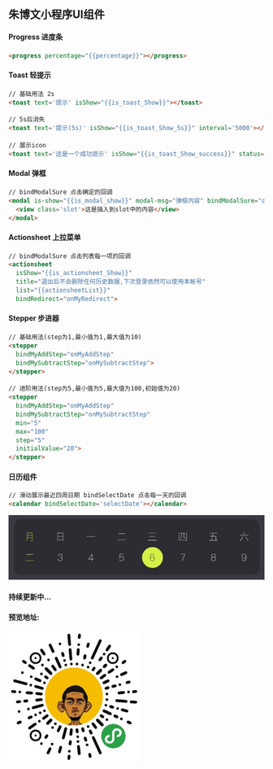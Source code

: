 ## 朱博文小程序UI组件

#### Progress 进度条

```html
<progress percentage="{{percentage}}"></progress>
```

#### Toast 轻提示

```html
// 基础用法 2s
<toast text='提示' isShow="{{is_toast_Show}}"></toast>

// 5s后消失
<toast text='提示(5s)' isShow="{{is_toast_Show_5s}}" interval='5000'></toast>

// 展示icon
<toast text='这是一个成功提示' isShow="{{is_toast_Show_success}}" status="success"></toast>
```

#### Modal 弹框

```html
// bindModalSure 点击确定的回调
<modal is-show="{{is_modal_show}}" modal-msg="弹框内容" bindModalSure="onMyEvent">
  <view class='slot'>这是插入到slot中的内容</view>
</modal>
```

#### Actionsheet 上拉菜单

```html
// bindModalSure 点击列表每一项的回调
<actionsheet 
  isShow="{{is_actionsheet_Show}}" 
  title="退出后不会删除任何历史数据,下次登录依然可以使用本帐号" 
  list="{{actionsheetList}}" 
  bindRedirect="onMyRedirect">
```

#### Stepper 步进器

```html
// 基础用法(step为1,最小值为1,最大值为10)
<stepper 
  bindMyAddStep="onMyAddStep"
  bindMySubtractStep="onMySubtractStep">
</stepper>

// 进阶用法(step为5,最小值为5,最大值为100,初始值为20)
<stepper 
  bindMyAddStep="onMyAddStep"
  bindMySubtractStep="onMySubtractStep" 
  min="5" 
  max="100" 
  step="5" 
  initialValue="20">
</stepper>
```

#### 日历组件

```html
// 滑动展示最近四周日期 bindSelectDate 点击每一天的回调
<calendar bindSelectDate='selectDate'></calendar>
```

![小程序码](https://github.com/KyrieZbw/wx-WenUI/blob/master/date.jpg?raw=true)

#### 持续更新中...

#### 预览地址:



![小程序码](https://github.com/KyrieZbw/wx-WenUI/blob/master/wx.jpg?raw=true)









